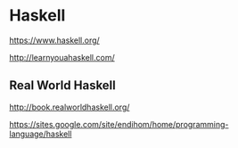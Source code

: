 # Haskell

<https://www.haskell.org/>

<http://learnyouahaskell.com/>

## Real World Haskell

<http://book.realworldhaskell.org/>

<https://sites.google.com/site/endihom/home/programming-language/haskell>
